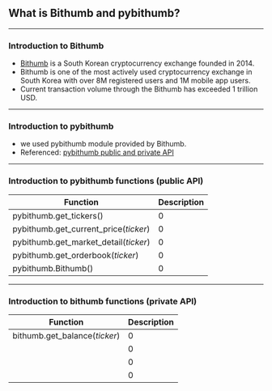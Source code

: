 ## What is Bithumb and pybithumb?

---
### Introduction to Bithumb
- [Bithumb](https://en.bithumb.com/) is a South Korean cryptocurrency exchange founded in 2014.
- Bithumb is one of the most actively used cryptocurrency exchange in South Korea with over 8M registered users and 1M mobile app users.
- Current transaction volume through the Bithumb has exceeded 1 trillion USD.
---
### Introduction to pybithumb
- we used pybithumb module provided by Bithumb.
- Referenced: [pybithumb public and private API](https://apidocs.bithumb.com/docs/api_info)
---
### Introduction to pybithumb functions (public API)
| Function | Description |
| --- | --- |
| pybithumb.get_tickers() | 0 |
| pybithumb.get_current_price(_ticker_) | 0 |
| pybithumb.get_market_detail(_ticker_) | 0 |
| pybithumb.get_orderbook(_ticker_) | 0 |
| pybithumb.Bithumb() | 0|
---
### Introduction to bithumb functions (private API)
| Function | Description |
| --- | --- |
| bithumb.get_balance(_ticker_) | 0 |
|  | 0 |
|  | 0 |
|  | 0 |